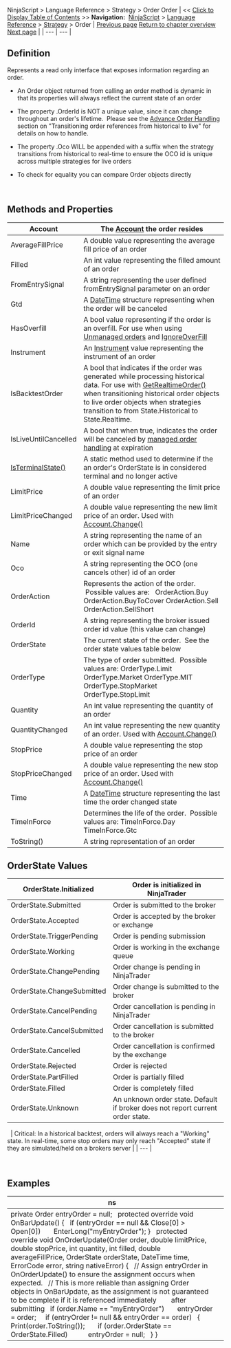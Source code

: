﻿
NinjaScript > Language Reference > Strategy > Order
Order
| << [Click to Display Table of Contents](order.md) >> **Navigation:**     [NinjaScript](ninjascript.md) > [Language Reference](language_reference_wip.md) > [Strategy](strategy.md) > Order | [Previous page](optimizationperiod.md) [Return to chapter overview](strategy.md) [Next page](isterminalstate.md) |
| --- | --- |
## Definition
Represents a read only interface that exposes information regarding an order.
 
- An Order object returned from calling an order method is dynamic in that its properties will always reflect the current state of an order 

- The property <Order>.OrderId is NOT a unique value, since it can change throughout an order's lifetime.  Please see the [Advance Order Handling](advanced_order_handling.md) section on "Transitioning order references from historical to live" for details on how to handle.

- The property <Order>.Oco WILL be appended with a suffix when the strategy transitions from historical to real-time to ensure the OCO id is unique across multiple strategies for live orders

- To check for equality you can compare Order objects directly

 
## Methods and Properties
| Account | The [Account](account_class.md) the order resides |
| --- | --- |
| AverageFillPrice | A double value representing the average fill price of an order |
| Filled | An int value representing the filled amount of an order |
| FromEntrySignal | A string representing the user defined fromEntrySignal parameter on an order |
| Gtd | A [DateTime](http://msdn2.microsoft.com/en-us/library/system.datetime.aspx) structure representing when the order will be canceled |
| HasOverfill | A bool value representing if the order is an overfill. For use when using [Unmanaged orders](unmanaged_approach.md) and [IgnoreOverFill](ignoreoverfill.md) |
| Instrument | An [Instrument](instrument.md) value representing the instrument of an order |
| IsBacktestOrder | A bool that indicates if the order was generated while processing historical data. For use with [GetRealtimeOrder()](getrealtimeorder.md) when transitioning historical order objects to live order objects when strategies transition to from State.Historical to State.Realtime. |
| IsLiveUntilCancelled | A bool that when true, indicates the order will be canceled by [managed order handling](managed_approach.md) at expiration |
| [IsTerminalState()](isterminalstate.md) | A static method used to determine if the an order's OrderState is in considered terminal and no longer active |
| LimitPrice | A double value representing the limit price of an order |
| LimitPriceChanged | A double value representing the new limit price of an order. Used with [Account.Change()](change.md) |
| Name | A string representing the name of an order which can be provided by the entry or exit signal name |
| Oco | A string representing the OCO (one cancels other) id of an order |
| OrderAction | Represents the action of the order.  Possible values are:   OrderAction.Buy OrderAction.BuyToCover OrderAction.Sell OrderAction.SellShort |
| OrderId | A string representing the broker issued order id value (this value can change) |
| OrderState | The current state of the order.  See the order state values table below |
| OrderType | The type of order submitted.  Possible values are: OrderType.Limit OrderType.Market OrderType.MIT OrderType.StopMarket OrderType.StopLimit |
| Quantity | An int value representing the quantity of an order |
| QuantityChanged | An int value representing the new quantity of an order. Used with [Account.Change()](change.md) |
| StopPrice | A double value representing the stop price of an order |
| StopPriceChanged | A double value representing the new stop price of an order. Used with [Account.Change()](change.md) |
| Time | A [DateTime](http://msdn2.microsoft.com/en-us/library/system.datetime.aspx) structure representing the last time the order changed state |
| TimeInForce | Determines the life of the order.  Possible values are: TimeInForce.Day TimeInForce.Gtc |
| ToString() | A string representation of an order |

## 
## 
## OrderState Values
| OrderState.Initialized | Order is initialized in NinjaTrader |
| --- | --- |
| OrderState.Submitted | Order is submitted to the broker |
| OrderState.Accepted | Order is accepted by the broker or exchange |
| OrderState.TriggerPending | Order is pending submission |
| OrderState.Working | Order is working in the exchange queue |
| OrderState.ChangePending | Order change is pending in NinjaTrader |
| OrderState.ChangeSubmitted | Order change is submitted to the broker |
| OrderState.CancelPending | Order cancellation is pending in NinjaTrader |
| OrderState.CancelSubmitted | Order cancellation is submitted to the broker |
| OrderState.Cancelled | Order cancellation is confirmed by the exchange |
| OrderState.Rejected | Order is rejected |
| OrderState.PartFilled | Order is partially filled |
| OrderState.Filled | Order is completely filled |
| OrderState.Unknown | An unknown order state. Default if broker does not report current order state. |

 
| Critical: In a historical backtest, orders will always reach a "Working" state. In real-time, some stop orders may only reach "Accepted" state if they are simulated/held on a brokers server |
| --- |

 
## Examples
| ns |  |
| --- | --- |
| private Order entryOrder = null;   protected override void OnBarUpdate() {    if (entryOrder == null && Close[0] > Open[0])        EnterLong("myEntryOrder"); }   protected override void OnOrderUpdate(Order order, double limitPrice, double stopPrice, int quantity, int filled, double averageFillPrice, OrderState orderState, DateTime time, ErrorCode error, string nativeError) {    // Assign entryOrder in OnOrderUpdate() to ensure the assignment occurs when expected.    // This is more reliable than assigning Order objects in OnBarUpdate, as the assignment is not guaranteed to be complete if it is referenced immediately        after submitting    if (order.Name == "myEntryOrder")        entryOrder = order;      if (entryOrder != null && entryOrder == order)    {        Print(order.ToString());        if (order.OrderState == OrderState.Filled)            entryOrder = null;    } } | |
